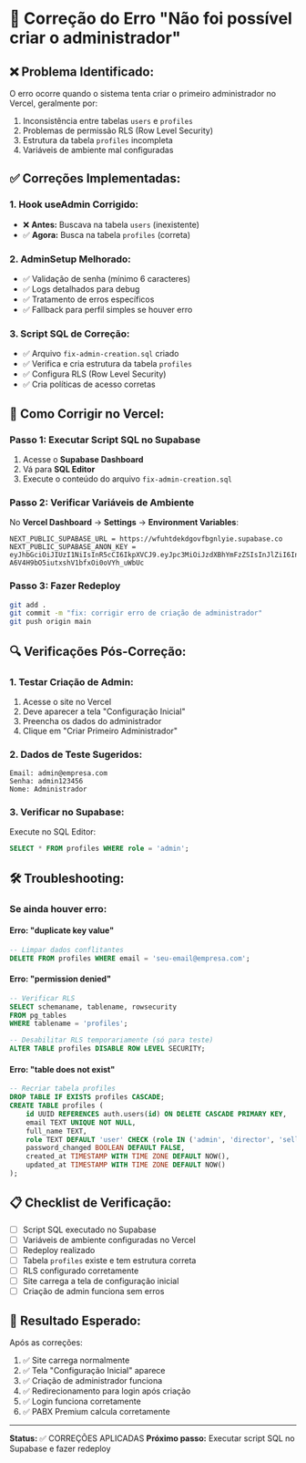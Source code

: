 # 🔧 Correção do Erro "Não foi possível criar o administrador"

## ❌ Problema Identificado:
O erro ocorre quando o sistema tenta criar o primeiro administrador no Vercel, geralmente por:
1. Inconsistência entre tabelas `users` e `profiles`
2. Problemas de permissão RLS (Row Level Security)
3. Estrutura da tabela `profiles` incompleta
4. Variáveis de ambiente mal configuradas

## ✅ Correções Implementadas:

### 1. **Hook useAdmin Corrigido:**
- ❌ **Antes:** Buscava na tabela `users` (inexistente)
- ✅ **Agora:** Busca na tabela `profiles` (correta)

### 2. **AdminSetup Melhorado:**
- ✅ Validação de senha (mínimo 6 caracteres)
- ✅ Logs detalhados para debug
- ✅ Tratamento de erros específicos
- ✅ Fallback para perfil simples se houver erro

### 3. **Script SQL de Correção:**
- ✅ Arquivo `fix-admin-creation.sql` criado
- ✅ Verifica e cria estrutura da tabela `profiles`
- ✅ Configura RLS (Row Level Security)
- ✅ Cria políticas de acesso corretas

## 🚀 Como Corrigir no Vercel:

### **Passo 1: Executar Script SQL no Supabase**
1. Acesse o **Supabase Dashboard**
2. Vá para **SQL Editor**
3. Execute o conteúdo do arquivo `fix-admin-creation.sql`

### **Passo 2: Verificar Variáveis de Ambiente**
No **Vercel Dashboard** → **Settings** → **Environment Variables**:

```
NEXT_PUBLIC_SUPABASE_URL = https://wfuhtdekdgovfbgnlyie.supabase.co
NEXT_PUBLIC_SUPABASE_ANON_KEY = eyJhbGciOiJIUzI1NiIsInR5cCI6IkpXVCJ9.eyJpc3MiOiJzdXBhYmFzZSIsInJlZiI6IndmdWh0ZGVrZGdvdmZiZ25seWllIiwicm9sZSI6ImFub24iLCJpYXQiOjE3MzE2MDI0NzQsImV4cCI6MjA0NzE3ODQ3NH0.ri-A6V4H9bO5iutxshV1bfxOi0oVYh_uWbUc
```

### **Passo 3: Fazer Redeploy**
```bash
git add .
git commit -m "fix: corrigir erro de criação de administrador"
git push origin main
```

## 🔍 Verificações Pós-Correção:

### **1. Testar Criação de Admin:**
1. Acesse o site no Vercel
2. Deve aparecer a tela "Configuração Inicial"
3. Preencha os dados do administrador
4. Clique em "Criar Primeiro Administrador"

### **2. Dados de Teste Sugeridos:**
```
Email: admin@empresa.com
Senha: admin123456
Nome: Administrador
```

### **3. Verificar no Supabase:**
Execute no SQL Editor:
```sql
SELECT * FROM profiles WHERE role = 'admin';
```

## 🛠️ Troubleshooting:

### **Se ainda houver erro:**

#### **Erro: "duplicate key value"**
```sql
-- Limpar dados conflitantes
DELETE FROM profiles WHERE email = 'seu-email@empresa.com';
```

#### **Erro: "permission denied"**
```sql
-- Verificar RLS
SELECT schemaname, tablename, rowsecurity 
FROM pg_tables 
WHERE tablename = 'profiles';

-- Desabilitar RLS temporariamente (só para teste)
ALTER TABLE profiles DISABLE ROW LEVEL SECURITY;
```

#### **Erro: "table does not exist"**
```sql
-- Recriar tabela profiles
DROP TABLE IF EXISTS profiles CASCADE;
CREATE TABLE profiles (
    id UUID REFERENCES auth.users(id) ON DELETE CASCADE PRIMARY KEY,
    email TEXT UNIQUE NOT NULL,
    full_name TEXT,
    role TEXT DEFAULT 'user' CHECK (role IN ('admin', 'director', 'seller', 'user')),
    password_changed BOOLEAN DEFAULT FALSE,
    created_at TIMESTAMP WITH TIME ZONE DEFAULT NOW(),
    updated_at TIMESTAMP WITH TIME ZONE DEFAULT NOW()
);
```

## 📋 Checklist de Verificação:

- [ ] Script SQL executado no Supabase
- [ ] Variáveis de ambiente configuradas no Vercel
- [ ] Redeploy realizado
- [ ] Tabela `profiles` existe e tem estrutura correta
- [ ] RLS configurado corretamente
- [ ] Site carrega a tela de configuração inicial
- [ ] Criação de admin funciona sem erros

## 🎯 Resultado Esperado:

Após as correções:
1. ✅ Site carrega normalmente
2. ✅ Tela "Configuração Inicial" aparece
3. ✅ Criação de administrador funciona
4. ✅ Redirecionamento para login após criação
5. ✅ Login funciona corretamente
6. ✅ PABX Premium calcula corretamente

---

**Status:** ✅ CORREÇÕES APLICADAS
**Próximo passo:** Executar script SQL no Supabase e fazer redeploy